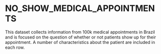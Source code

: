 # NO_SHOW_MEDICAL_APPOINTMENTS
This dataset collects information from 100k medical appointments in Brazil and is focused on the question of whether or not patients show up for their appointment. A number of characteristics about the patient are included in each row.
